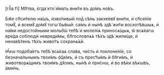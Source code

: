 [глⷡ҇а г҃і] Мл҃тва, є҆гда̀ кто̀ и҆́мать вни́ти въ до́мъ но́въ.

Бж҃е сп҃си́телю на́шъ, и҆зво́ливый под̾ сѣ́нь закхе́евꙋ вни́ти, и҆ сп҃се́нїе
томꙋ̀, и҆ всемꙋ̀ до́мꙋ тогѡ̀ бы́вый: са́мъ и҆ ны́нѣ здѣ̀ жи́ти восхотѣ́вшыѧ, и҆
на́ми недосто́йными мольбы̑ тебѣ̀ и҆ молє́нїѧ приносѧ́щыѧ, ѿ всѧ́кагѡ вре́да
соблюдѝ невреди́мы, бл҃гословлѧ́ѧ тѣ́хъ здѣ̀ жили́ще, и҆ ненавѣ́тенъ тѣ́хъ
живо́тъ сохранѧ́ѧй.

Ꙗ҆́кѡ подоба́етъ тебѣ̀ всѧ́каѧ сла́ва, че́сть и҆ поклоне́нїе, со безнача́льнымъ
твои́мъ ѻ҆ц҃е́мъ, и҆ съ прест҃ы́мъ и҆ бл҃ги́мъ, и҆ животворѧ́щимъ твои́мъ
дх҃омъ, ны́нѣ и҆ при́снѡ, и҆ во вѣ́ки вѣкѡ́въ, а҆ми́нь.

